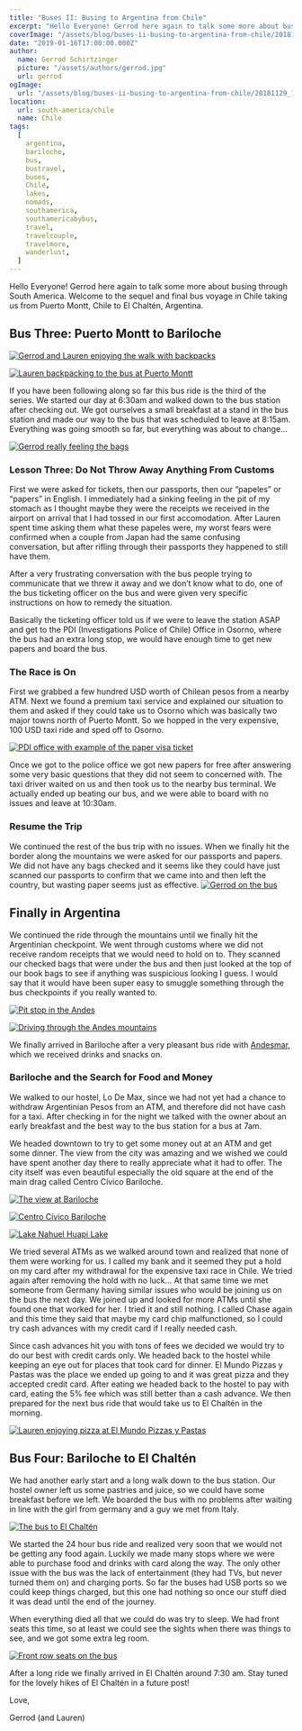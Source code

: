 ```yaml
---
title: "Buses II: Busing to Argentina from Chile"
excerpt: "Hello Everyone! Gerrod here again to talk some more about busing through South America. Welcome to the sequel..."
coverImage: "/assets/blog/buses-ii-busing-to-argentina-from-chile/20181129_125736.jpg"
date: "2019-01-16T17:00:00.000Z"
author:
  name: Gerrod Schirtzinger
  picture: "/assets/authors/gerrod.jpg"
  url: gerrod
ogImage:
  url: "/assets/blog/buses-ii-busing-to-argentina-from-chile/20181129_125736.jpg"
location:
  url: south-america/chile
  name: Chile
tags:
  [
    argentina,
    bariloche,
    bus,
    bustravel,
    buses,
    Chile,
    lakes,
    nomads,
    southamerica,
    southamericabybus,
    travel,
    travelcouple,
    travelmore,
    wanderlust,
  ]
---
```


Hello Everyone! Gerrod here again to talk some more about busing through South America. Welcome to the sequel and final bus voyage in Chile taking us from Puerto Montt, Chile to El Chaltén, Argentina.

## Bus Three: Puerto Montt to Bariloche

[![Gerrod and Lauren enjoying the walk with backpacks](/assets/blog/buses-ii-busing-to-argentina-from-chile/IMG_20181129_073342.jpg "Gerrod and Lauren enjoying the walk with backpacks")](/assets/blog/buses-ii-busing-to-argentina-from-chile/IMG_20181129_073342.jpg)

[![Lauren backpacking to the bus at Puerto Montt](/assets/blog/buses-ii-busing-to-argentina-from-chile/IMG_20181129_073324.jpg "Lauren backpacking to the bus at Puerto Montt")](/assets/blog/buses-ii-busing-to-argentina-from-chile/IMG_20181129_073324.jpg)

If you have been following along so far this bus ride is the third of the series. We started our day at 6:30am and walked down to the bus station after checking out. We got ourselves a small breakfast at a stand in the bus station and made our way to the bus that was scheduled to leave at 8:15am. Everything was going smooth so far, but everything was about to change...

[![Gerrod really feeling the bags](/assets/blog/buses-ii-busing-to-argentina-from-chile/IMG_20181129_073403.jpg "Gerrod really feeling the bags")](/assets/blog/buses-ii-busing-to-argentina-from-chile/IMG_20181129_073403.jpg)

### Lesson Three: Do Not Throw Away Anything From Customs

First we were asked for tickets, then our passports, then our “papeles” or “papers” in English. I immediately had a sinking feeling in the pit of my stomach as I thought maybe they were the receipts we received in the airport on arrival that I had tossed in our first accomodation. After Lauren spent time asking them what these papeles were, my worst fears were confirmed when a couple from Japan had the same confusing conversation, but after rifling through their passports they happened to still have them.

After a very frustrating conversation with the bus people trying to communicate that we threw it away and we don’t know what to do, one of the bus ticketing officer on the bus and were given very specific instructions on how to remedy the situation.

Basically the ticketing officer told us if we were to leave the station ASAP and get to the PDI (Investigations Police of Chile) Office in Osorno, where the bus had an extra long stop, we would have enough time to get new papers and board the bus.

### The Race is On

First we grabbed a few hundred USD worth of Chilean pesos from a nearby ATM. Next we found a premium taxi service and explained our situation to them and asked if they could take us to Osorno which was basically two major towns north of Puerto Montt. So we hopped in the very expensive, 100 USD taxi ride and sped off to Osorno.

[![PDI office with example of the paper visa ticket](/assets/blog/buses-ii-busing-to-argentina-from-chile/IMG_20181129_095030.jpg "PDI office with example of the paper visa ticket")](/assets/blog/buses-ii-busing-to-argentina-from-chile/IMG_20181129_095030.jpg)

Once we got to the police office we got new papers for free after answering some very basic questions that they did not seem to concerned with. The taxi driver waited on us and then took us to the nearby bus terminal. We actually ended up beating our bus, and we were able to board with no issues and leave at 10:30am.

### Resume the Trip

We continued the rest of the bus trip with no issues. When we finally hit the border along the mountains we were asked for our passports and papers. We did not have any bags checked and it seems like they could have just scanned our passports to confirm that we came into and then left the country, but wasting paper seems just as effective.
[![Gerrod on the bus](/assets/blog/buses-ii-busing-to-argentina-from-chile/20181129_125417.jpg "Gerrod on the bus")](/assets/blog/buses-ii-busing-to-argentina-from-chile/20181129_125417.jpg)

## Finally in Argentina

We continued the ride through the mountains until we finally hit the Argentinian checkpoint. We went through customs where we did not receive random receipts that we would need to hold on to. They scanned our checked bags that were under the bus and then just looked at the top of our book bags to see if anything was suspicious looking I guess. I would say that it would have been super easy to smuggle something through the bus checkpoints if you really wanted to.

[![Pit stop in the Andes](/assets/blog/buses-ii-busing-to-argentina-from-chile/20181129_125503.jpg "Pit stop in the Andes")](/assets/blog/buses-ii-busing-to-argentina-from-chile/20181129_125503.jpg)

[![Driving through the Andes mountains](/assets/blog/buses-ii-busing-to-argentina-from-chile/20181129_125736.jpg "Driving through the Andes mountains")](/assets/blog/buses-ii-busing-to-argentina-from-chile/20181129_125736.jpg)

We finally arrived in Bariloche after a very pleasant bus ride with [Andesmar](https://www.andesmar.com/en/), which we received drinks and snacks on.

### Bariloche and the Search for Food and Money

We walked to our hostel, Lo De Max, since we had not yet had a chance to withdraw Argentinian Pesos from an ATM, and therefore did not have cash for a taxi. After checking in for the night we talked with the owner about an early breakfast and the best way to the bus station for a bus at 7am.

We headed downtown to try to get some money out at an ATM and get some dinner. The view from the city was amazing and we wished we could have spent another day there to really appreciate what it had to offer. The city itself was even beautiful especially the old square at the end of the main drag called Centro Cívico Bariloche.

[![The view at Bariloche](/assets/blog/buses-ii-busing-to-argentina-from-chile/IMG_20181129_191711-PANO.jpg "The view at Bariloche")](/assets/blog/buses-ii-busing-to-argentina-from-chile/IMG_20181129_191711-PANO.jpg)

[![Centro Cívico Bariloche](/assets/blog/buses-ii-busing-to-argentina-from-chile/IMG_20181129_200303.jpg "Centro Cívico Bariloche")](/assets/blog/buses-ii-busing-to-argentina-from-chile/IMG_20181129_200303.jpg)

[![Lake Nahuel Huapi Lake](/assets/blog/buses-ii-busing-to-argentina-from-chile/IMG_20181129_200528.jpg "Lake Nahuel Huapi Lake")](/assets/blog/buses-ii-busing-to-argentina-from-chile/IMG_20181129_200528.jpg)

We tried several ATMs as we walked around town and realized that none of them were working for us. I called my bank and it seemed they put a hold on my card after my withdrawal for the expensive taxi race in Chile. We tried again after removing the hold with no luck… At that same time we met someone from Germany having similar issues who would be joining us on the bus the next day. We joined up and looked for more ATMs until she found one that worked for her. I tried it and still nothing. I called Chase again and this time they said that maybe my card chip malfunctioned, so I could try cash advances with my credit card if I really needed cash.

Since cash advances hit you with tons of fees we decided we would try to do our best with credit cards only. We headed back to the hostel while keeping an eye out for places that took card for dinner. El Mundo Pizzas y Pastas was the place we ended up going to and it was great pizza and they accepted credit card.
After eating we headed back to the hostel to pay with card, eating the 5% fee which was still better than a cash advance. We then prepared for the next bus ride that would take us to El Chaltén in the morning.

[![Lauren enjoying pizza at El Mundo Pizzas y Pastas](/assets/blog/buses-ii-busing-to-argentina-from-chile/IMG_20181129_212553.jpg "Lauren enjoying pizza at El Mundo Pizzas y Pastas")](/assets/blog/buses-ii-busing-to-argentina-from-chile/IMG_20181129_212553.jpg)

## Bus Four: Bariloche to El Chaltén

We had another early start and a long walk down to the bus station. Our hostel owner left us some pastries and juice, so we could have some breakfast before we left. We boarded the bus with no problems after waiting in line with the girl from germany and a guy we met from Italy.

[![The bus to El Chaltén](/assets/blog/buses-ii-busing-to-argentina-from-chile/IMG_20181130_141018.jpg "The bus to El Chaltén")](/assets/blog/buses-ii-busing-to-argentina-from-chile/IMG_20181130_141018.jpg)

We started the 24 hour bus ride and realized very soon that we would not be getting any food again. Luckily we made many stops where we were able to purchase food and drinks with card along the way. The only other issue with the bus was the lack of entertainment (they had TVs, but never turned them on) and charging ports. So far the buses had USB ports so we could keep things charged, but this one had nothing so once our stuff died it was dead until the end of the journey.

When everything died all that we could do was try to sleep. We had front seats this time, so at least we could see the sights when there was things to see, and we got some extra leg room.

[![Front row seats on the bus](/assets/blog/buses-ii-busing-to-argentina-from-chile/20181130_145453.jpg "Front row seats on the bus")](/assets/blog/buses-ii-busing-to-argentina-from-chile/20181130_145453.jpg)

After a long ride we finally arrived in El Chaltén around 7:30 am. Stay tuned for the lovely hikes of El Chaltén in a future post!

Love,

Gerrod (and Lauren)
